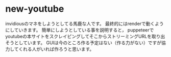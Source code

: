 # new-youtube
invidiousのマネをしようとしてる馬鹿な人です。
最終的にはrenderで動くようにしていきます。
簡単にしようとしている事を説明すると，
puppeteerでyoutubeの本サイトをスクレイピングしてそこからストリーミングURLを取り出そうとしています。
GUIは今のところ作る予定はない（作る力がない）ですが協力してくれる人がいれば作ろうと思います。
